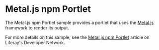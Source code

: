# Metal.js npm Portlet

The Metal.js npm Portlet sample provides a portlet that uses the
[Metal.js](https://metaljs.com/) framework to render its output.

For more details on this sample, see the
[Metal.js npm Portlet](https://dev.liferay.com/develop/reference/-/knowledge_base/7-1/metal-js-npm-portlet)
article on Liferay's Developer Network.